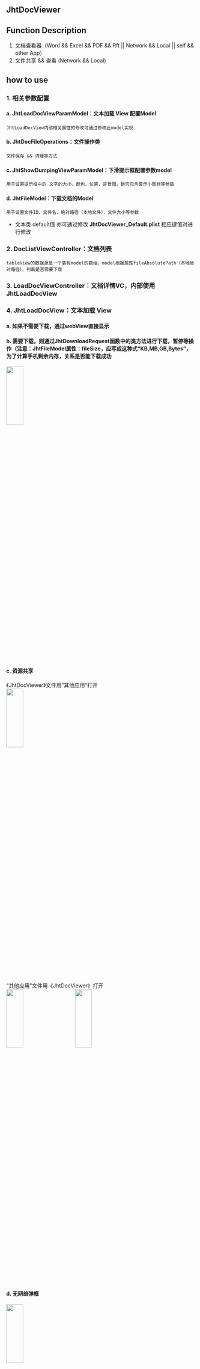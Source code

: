 ## JhtDocViewer

## Function Description
1. 文档查看器（Word && Excel && PDF && Rft || Network && Local || self && other App）
2. 文件共享 && 查看 (Network && Local) 
     
## how to use
### 1. 相关参数配置
#### a. JhtLoadDocViewParamModel：文本加载 View 配置Model
	JhtLoadDocView内部相关属性的修改可通过修改此model实现
	
#### b. JhtDocFileOperations：文件操作类
	文件保存 && 清理等方法
	
#### c. JhtShowDumpingViewParamModel：下滑提示框配置参数model
	用于设置提示框中的 文字的大小，颜色，位置，背景图，是否包含警示小图标等参数
    
#### d. JhtFileModel：下载文档的Model
	用于设置文件ID，文件名，绝对路径（本地文件），文件大小等参数
* 文本类 default值 亦可通过修改 **JhtDocViewer_Default.plist** 相应键值对进行修改



### 2. DocListViewController：文档列表
	tableView的数据源是一个装有model的数组，model根据属性fileAbsolutePath（本地绝对路径），判断是否需要下载
	
      
### 3. LoadDocViewController：文档详情VC，内部使用JhtLoadDocView


### 4. JhtLoadDocView：文本加载 View
#### a. 如果不需要下载，通过webView直接显示

#### b. 需要下载，则通过JhtDownloadRequest函数中的类方法进行下载，暂停等操作（注意：JhtFileModel属性：fileSize，应写成这种式“KB,MB,GB,Bytes”，为了计算手机剩余内存，关系是否能下载成功
<img src="https://raw.githubusercontent.com/jinht/JhtDocViewer/master/ReadMEImages/5.png" width="30%" height="20%" /> <br>

#### c. 资源共享
《JhtDocViewer》文件用”其他应用“打开 <br>
<img src="https://raw.githubusercontent.com/jinht/JhtDocViewer/master/ReadMEImages/4.png" width="30%" height="20%" /> <br>
“其他应用”文件用《JhtDocViewer》打开<br>
<img src="https://raw.githubusercontent.com/jinht/JhtDocViewer/master/ReadMEImages/9.png" width="30%" height="20%" />&emsp;&emsp;
<img src="https://raw.githubusercontent.com/jinht/JhtDocViewer/master/ReadMEImages/7.png" width="30%" height="20%" /> <br>
  
#### d. 无网络弹框
<img src="https://raw.githubusercontent.com/jinht/JhtDocViewer/master/ReadMEImages/10.png" width="30%" height="20%" /> <br>
      
* 具体使用详见demo


## needed to pay attention
### 1. 如果我们在iOS9下直接进行HTTP请求是会收到如下错误提示
	App Transport Security has blocked a cleartext HTTP (http://) resource load since it is insecure. Temporary exceptions can be configured via your app's Info.plist file.
系统会告诉我们不能直接使用HTTP进行请求，需要在Info.plist新增一段用于控制ATS的配置
```oc
<key>NSAppTransportSecurity</key>
<dict>
    <key>NSAllowsArbitraryLoads</key>
    <true/>
</dict>
```
即：<br>
<img src="https://raw.githubusercontent.com/jinht/JhtDocViewer/master/ReadMEImages/1.png" width="80%" height="80%" />


### 2. 如果想共享自己app的文档查看功能，需在info.plist 中添加如下信息
```oc
<key>CFBundleDocumentTypes</key>
	<array>
		<dict>
			<key>CFBundleTypeIconFiles</key>
			<array>
				<string>MySmallIcon.png</string>
				<string>MyLargeIcon.png</string>
			</array>
			<key>CFBundleTypeName</key>
			<string>My File Format</string>
			<key>LSHandlerRank</key>
			<string>Owner</string>
			<key>LSItemContentTypes</key>
			<array>
				<string>com.microsoft.powerpoint.ppt</string>
				<string>public.item</string>
				<string>com.microsoft.word.doc</string>
				<string>com.adobe.pdf</string>
				<string>com.microsoft.excel.xls</string>
				<string>public.image</string>
				<string>public.content</string>
				<string>public.composite-content</string>
				<string>public.archive</string>
				<string>public.audio</string>
				<string>public.movie</string>
				<string>public.text</string>
				<string>public.data</string>
			</array>
		</dict>
	</array>
```
属性说明：<br>
* CFBundleTypeName：文档的类型名称
* LSHandlerRank：这里指是否拥有子文档 <br>


### 3. info.plist 中，对应Localization native development region键值 加入Chinese
<img src="https://raw.githubusercontent.com/jinht/JhtDocViewer/master/ReadMEImages/2.png" width="80%" height="80%" /> <br>


### 4. 在第三方调用我们的APP后，会调用如下方法
```oc
- (BOOL)application:(UIApplication *)application openURL:(nonnull NSURL *)url options:(nonnull NSDictionary<NSString *,id> *)options {
    if (options) {
        NSString *str = [NSString stringWithFormat:@"\n发送请求的应用程序的 Bundle ID：%@\n\n文件的NSURL：%@", options[UIApplicationOpenURLOptionsSourceApplicationKey], url];
        NSLog(@"%@", str);
        
        if (self.window && url) {
            // 根据“其他应用” 用“本应用”打开，通过url，进入列表页
            [self pushDocListViewControllerWithUrl:url];
        }
    }
    return YES;
}


#pragma mark ApplicationDelegate Method
/** 根据“其他应用” 用“本应用”打开，通过url，进入列表页 */
- (void)pushDocListViewControllerWithUrl:(NSURL *)url {
    // 根据“其他应用” 用“本应用”打开，通过要打开的url，获得本地地址
    NSString *appFilePath = [[JhtDocFileOperations sharedInstance] findLocalPathFromAppLicationOpenUrl:url];
    // 跳转页面
    DocListViewController *doc = [[DocListViewController alloc] init];
    doc.appFilePath = appFilePath;
    [_nav pushViewController:doc animated:YES];
}
```

### 5. 库文件 <br>
	系统库：WebKit.framework
	三方库：AFNetworking3.x：自行添加
	
      
      
## Remind
* ARC
* iOS >= 8.0
* iPhone \ iPad
* Xcode version >= 9.0
       
## Hope
* If you find bug when used，Hope you can Issues me，Thank you or try to download the latest code of this framework to see the BUG has been fixed or not
* If you find the function is not enough when used，Hope you can Issues me，I very much to add more useful function to this framework ，Thank you !
